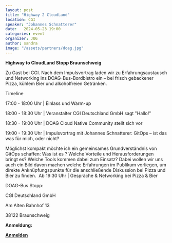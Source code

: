 ```yaml
---
layout: post
title: "Highway 2 CloudLand"
location: CGI
speaker: "Johannes Schnatterer"
date:   2024-05-23 19:00
categories: event
organizer: JUG
author: sandra
image: "/assets/partners/doag.jpg"
---
```

**Highway to CloudLand Stopp Braunschweig**

Zu Gast bei CGI. Nach dem Impulsvortrag laden wir zu Erfahrungsaustausch und Networking ins DOAG-Bus-Bordbistro ein – bei frisch gebackener Pizza, kühlem Bier und alkoholfreien Getränken.


Timeline

17:00 - 18:00 Uhr | Einlass und Warm-up

18:00 - 18:30 Uhr | Veranstalter CGI Deutschland GmbH sagt "Hallo!"

18:30 - 19:00 Uhr | DOAG Cloud Native Community stellt sich vor

19:00 - 19:30 Uhr | Impulsvortrag mit Johannes Schnatterer: GitOps – ist das was für mich, oder nicht?

Möglichst kompakt möchte ich ein gemeinsames Grundverständnis von GitOps schaffen:
Was ist es ? Welche Vorteile und Herausforderungen bringt es? Welche Tools kommen dabei zum Einsatz?
Dabei wollen wir uns auch ein Bild davon machen welche Erfahrungen im Publikum vorliegen, um direkte Anknüpfungspunkte für die anschließende Diskussion bei Pizza und Bier zu finden.
​​​​​​​
Ab 19:30 Uhr | Gespräche & Networking bei Pizza & Bier 


DOAG-Bus Stopp:

CGI Deutschland GmbH

Am Alten Bahnhof 13

38122 Braunschweig

**Anmeldung:**

[**Anmelden**](https://meine.doag.org/shop/prd.1142.tourstopp-braunschweig/)
